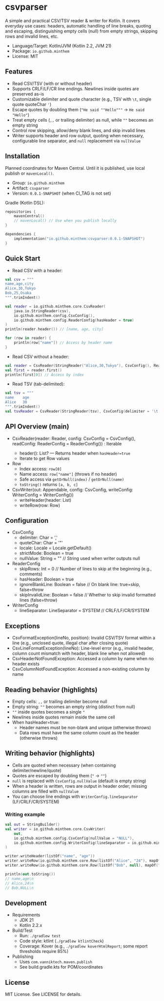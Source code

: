 # csvparser

A simple and practical CSV/TSV reader & writer for Kotlin. It covers everyday use cases: headers, automatic handling of line breaks, quoting and escaping, distinguishing empty cells (null) from empty strings, skipping rows and invalid lines, etc.

- Language/Target: Kotlin/JVM (Kotlin 2.2, JVM 21)
- Package: `io.github.minthem`
- License: MIT

## Features
- Read CSV/TSV (with or without header)
- Supports CRLF/LF/CR line endings. Newlines inside quotes are preserved as-is
- Customizable delimiter and quote character (e.g., TSV with `\t`, single quote quoteChar `'`)
- Escape quotes by doubling them (`"He said ""Hello"""` → `He said "Hello"`)
- Treat empty cells (`,,` or trailing delimiter) as null, while `""` becomes an empty string
- Control row skipping, allow/deny blank lines, and skip invalid lines
- Writer supports header and row output, quoting when necessary, configurable line separator, and `null` replacement via `nullValue`

## Installation
Planned coordinates for Maven Central. Until it is published, use local publish or `mavenLocal()`.

- Group: `io.github.minthem`
- Artifact: `csvparser`
- Version: `0.0.1-SNAPSHOT` (when CI_TAG is not set)

Gradle (Kotlin DSL):

```kotlin
repositories {
    mavenCentral()
    // mavenLocal() // Use when you publish locally
}

dependencies {
    implementation("io.github.minthem:csvparser:0.0.1-SNAPSHOT")
}
```

## Quick Start

- Read CSV with a header:

```kotlin
val csv = """
name,age,city
Alice,30,Tokyo
Bob,25,Osaka
""".trimIndent()

val reader = io.github.minthem.core.CsvReader(
    java.io.StringReader(csv),
    io.github.minthem.config.CsvConfig(),
    io.github.minthem.config.ReaderConfig(hasHeader = true)
)
println(reader.header()) // [name, age, city]

for (row in reader) {
    println(row["name"]) // Access by header name
}
```

- Read CSV without a header:

```kotlin
val reader = CsvReader(StringReader("Alice,30,Tokyo"), CsvConfig(), ReaderConfig(hasHeader = false))
val first = reader.first()
println(first[0]) // Access by index
```

- Read TSV (tab-delimited):

```kotlin
val tsv = """
name	age
Alice	30
""".trimIndent()
val tsvReader = CsvReader(StringReader(tsv), CsvConfig(delimiter = '\t'), ReaderConfig(hasHeader = true))
```

## API Overview (main)

- CsvReader(reader: Reader, config: CsvConfig = CsvConfig(), readConfig: ReaderConfig = ReaderConfig()) : Iterable<Row>
  - header(): List<String>? — Returns header when `hasHeader=true`
  - Iterate to get Row values
- Row
  - Index access: `row[0]`
  - Name access: `row["name"]` (throws if no header)
  - Safe access via `getOrNull(index)` / `getOrNull(name)`
  - `toString()` returns `[a, b, c]`
- CsvWriter(out: Appendable, config: CsvConfig, writeConfig: WriterConfig = WriterConfig())
  - writeHeader(header: List<String>)
  - writeRow(row: Row)

## Configuration
- CsvConfig
  - delimiter: Char = ','
  - quoteChar: Char = '"'
  - locale: Locale = Locale.getDefault()
  - strictMode: Boolean = true
  - nullValue: String = "" // String used when writer outputs null
- ReaderConfig
  - skipRows: Int = 0 // Number of lines to skip at the beginning (e.g., comments)
  - hasHeader: Boolean = true
  - ignoreBlankLine: Boolean = false // On blank line: true=skip, false=throw
  - skipInvalidLine: Boolean = false // Whether to skip invalid formatted lines (false=throw)
- WriterConfig
  - lineSeparator: LineSeparator = SYSTEM // CRLF/LF/CR/SYSTEM

## Exceptions
- CsvFormatException(lineNo, position): Invalid CSV/TSV format within a line (e.g., unclosed quote, illegal char after closing quote)
- CsvLineFormatException(lineNo): Line-level error (e.g., invalid header, column count mismatch with header, blank line when not allowed)
- CsvHeaderNotFoundException: Accessed a column by name when no header exists
- CsvColumnNotFoundException: Accessed a non-existing column by name

## Reading behavior (highlights)
- Empty cells: `,,` or trailing delimiter become null
- Empty string: `""` becomes an empty string (distinct from null)
- `""` inside quotes becomes a single `"`
- Newlines inside quotes remain inside the same cell
- When hasHeader=true:
  - Header names must be non-blank and unique (otherwise throws)
  - Data rows must have the same column count as the header (otherwise throws)

## Writing behavior (highlights)
- Cells are quoted when necessary (when containing delimiter/newline/quote)
- Quotes are escaped by doubling them (`"` → `""`)
- `null` is replaced with `CsvConfig.nullValue` (default is empty string)
- When a header is written, rows are output in header order; missing columns are filled with `nullValue`
- You can choose line endings with `WriterConfig.lineSeparator` (LF/CRLF/CR/SYSTEM)

### Writing example

```kotlin
val out = StringBuilder()
val writer = io.github.minthem.core.CsvWriter(
    out,
    io.github.minthem.config.CsvConfig(nullValue = "NULL"),
    io.github.minthem.config.WriterConfig(lineSeparator = io.github.minthem.config.WriterConfig.LineSeparator.LF)
)

writer.writeHeader(listOf("name", "age"))
writer.writeRow(io.github.minthem.core.Row(listOf("Alice", "24"), mapOf("name" to 0, "age" to 1)))
writer.writeRow(io.github.minthem.core.Row(listOf("Bob", null), mapOf("name" to 0, "age" to 1)))

println(out.toString())
// name,age\n
// Alice,24\n
// Bob,NULL\n
```

## Development
- Requirements
  - JDK 21
  - Kotlin 2.2.x
- Build/Test
  - Run: `./gradlew test`
  - Code style: ktlint (`./gradlew ktlintCheck`)
  - Coverage: Kover (e.g., `./gradlew koverHtmlReport`; some report thresholds require 85%)
- Publishing
  - Uses `com.vanniktech.maven.publish`
  - See build.gradle.kts for POM/coordinates

## License
MIT License. See LICENSE for details.